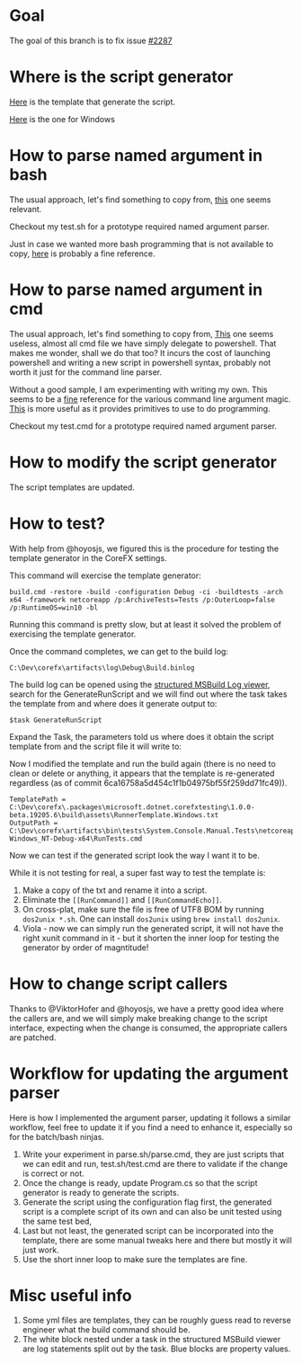 # Goal
The goal of this branch is to fix issue  [#2287](https://github.com/dotnet/arcade/issues/2287)

# Where is the script generator
[Here](https://github.com/dotnet/arcade/blob/master/src/Microsoft.DotNet.CoreFxTesting/build/assets/RunnerTemplate.Unix.txt) is the template that generate the script.

[Here](https://github.com/dotnet/arcade/blob/master/src/Microsoft.DotNet.CoreFxTesting/build/assets/RunnerTemplate.Windows.txt) is the one for Windows

# How to parse named argument in bash
The usual approach, let's find something to copy from, [this](https://github.com/dotnet/arcade/blob/d3b40a5a2cbb2e00503413b260fe5c49ce3c2691/eng/common/build.sh#L77) one seems relevant.

Checkout my test.sh for a prototype required named argument parser.

Just in case we wanted more bash programming that is not available to copy, [here](https://en.wikibooks.org/wiki/Bash_Shell_Scripting) is probably a fine reference.

# How to parse named argument in cmd
The usual approach, let's find something to copy from, [This](https://github.com/dotnet/arcade/blob/master/eng/common/CIBuild.cmd) one seems useless, almost all cmd file we have simply delegate to powershell. That makes me wonder, shall we do that too? It incurs the cost of launching powershell and writing a new script in powershell syntax, probably not worth it just for the command line parser.

Without a good sample, I am experimenting with writing my own. This seems to be a [fine](https://stackoverflow.com/questions/4094699/how-does-the-windows-command-interpreter-cmd-exe-parse-scripts) reference for the various command line argument magic. [This](https://en.wikibooks.org/wiki/Windows_Batch_Scripting) is more useful as it provides primitives to use to do programming.

Checkout my test.cmd for a prototype required named argument parser.

# How to modify the script generator
The script templates are updated.

# How to test?
With help from @hoyosjs, we figured this is the procedure for testing the template generator in the CoreFX settings.

This command will exercise the template generator:
```
build.cmd -restore -build -configuration Debug -ci -buildtests -arch x64 -framework netcoreapp /p:ArchiveTests=Tests /p:OuterLoop=false /p:RuntimeOS=win10 -bl
```
Running this command is pretty slow, but at least it solved the problem of exercising the template generator.

Once the command completes, we can get to the build log:
```
C:\Dev\corefx\artifacts\log\Debug\Build.binlog
```

The build log can be opened using the [structured MSBuild Log viewer](http://www.msbuildlog.com/), search for the GenerateRunScript and we will find out where the task takes the template from and where does it generate output to:
```
$task GenerateRunScript
```

Expand the Task, the parameters told us where does it obtain the script template from and the script file it will write to:

Now I modified the template and run the build again (there is no need to clean or delete or anything, it appears that the template is re-generated regardless (as of commit 6ca16758a5d454c1f1b04975bf55f259dd71fc49)).

```
TemplatePath = C:\Dev\corefx\.packages\microsoft.dotnet.corefxtesting\1.0.0-beta.19205.6\build\assets\RunnerTemplate.Windows.txt
OutputPath = C:\Dev\corefx\artifacts\bin\tests\System.Console.Manual.Tests\netcoreapp-Windows_NT-Debug-x64\RunTests.cmd
```

Now we can test if the generated script look the way I want it to be.

While it is not testing for real, a super fast way to test the template is:
1. Make a copy of the txt and rename it into a script.
2. Eliminate the `[[RunCommand]]` and `[[RunCommandEcho]]`.
3. On cross-plat, make sure the file is free of UTF8 BOM by running `dos2unix *.sh`. One can install `dos2unix` using `brew install dos2unix`.
4. Viola - now we can simply run the generated script, it will not have the right xunit command in it - but it shorten the inner loop for testing the generator by order of magntitude!

# How to change script callers
Thanks to @ViktorHofer and @hoyosjs, we have a pretty good idea where the callers are, and we will simply make breaking change to the script interface, expecting when the change is consumed, the appropriate callers are patched.

# Workflow for updating the argument parser
Here is how I implemented the argument parser, updating it follows a similar workflow, feel free to update it if you find a need to enhance it, especially so for the batch/bash ninjas.

1. Write your experiment in parse.sh/parse.cmd, they are just scripts that we can edit and run, test.sh/test.cmd are there to validate if the change is correct or not.
2. Once the change is ready, update Program.cs so that the script generator is ready to generate the scripts.
3. Generate the script using the configuration flag first, the generated script is a complete script of its own and can also be unit tested using the same test bed, 
4. Last but not least, the generated script can be incorporated into the template, there are some manual tweaks here and there but mostly it will just work.
5. Use the short inner loop to make sure the templates are fine.

# Misc useful info
1. Some yml files are templates, they can be roughly guess read to reverse engineer what the build command should be.
2. The white block nested under a task in the structured MSBuild viewer are log statements split out by the task. Blue blocks are property values.